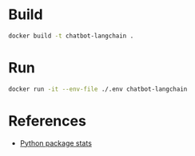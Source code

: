 # Build
```sh
docker build -t chatbot-langchain .
```

# Run
```sh
docker run -it --env-file ./.env chatbot-langchain
```

# References
- [Python package stats](https://pypistats.org/)